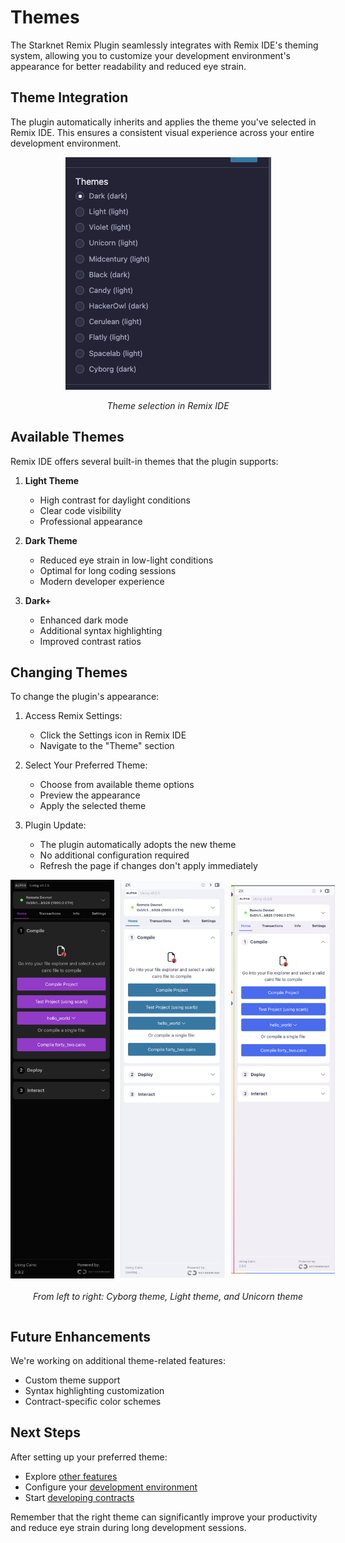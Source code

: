 # Themes

The Starknet Remix Plugin seamlessly integrates with Remix IDE's theming system, allowing you to customize your development environment's appearance for better readability and reduced eye strain.

## Theme Integration

The plugin automatically inherits and applies the theme you've selected in Remix IDE. This ensures a consistent visual experience across your entire development environment.

<div align="center">
  <img src="../../resources/themes-selection.png" alt="Theme selection interface">
  <p><em>Theme selection in Remix IDE</em></p>
</div>

## Available Themes

Remix IDE offers several built-in themes that the plugin supports:

1. **Light Theme**
   - High contrast for daylight conditions
   - Clear code visibility
   - Professional appearance

2. **Dark Theme**
   - Reduced eye strain in low-light conditions
   - Optimal for long coding sessions
   - Modern developer experience

3. **Dark+**
   - Enhanced dark mode
   - Additional syntax highlighting
   - Improved contrast ratios

## Changing Themes

To change the plugin's appearance:

1. Access Remix Settings:
   - Click the Settings icon in Remix IDE
   - Navigate to the "Theme" section

2. Select Your Preferred Theme:
   - Choose from available theme options
   - Preview the appearance
   - Apply the selected theme

3. Plugin Update:
   - The plugin automatically adopts the new theme
   - No additional configuration required
   - Refresh the page if changes don't apply immediately

<div style="display: flex; justify-content: space-between; align-items: center; gap: 10px; flex-direction: column;">
  <div style="width: 100%; display: flex; justify-content: space-between; align-items: center; gap: 10px;">
    <img src="../../resources/theme-cyborg.png" alt="Cyborg theme" style="width: 33%;">
    <img src="../../resources/theme-light.png" alt="Light theme" style="width: 33%;">
    <img src="../../resources/theme-unicorn.png" alt="Unicorn theme" style="width: 33%;">
  </div>
  <p style="text-align: center; margin-top: 10px;">
    <em>From left to right: Cyborg theme, Light theme, and Unicorn theme</em>
  </p>
</div>

## Future Enhancements

We're working on additional theme-related features:
- Custom theme support
- Syntax highlighting customization
- Contract-specific color schemes

## Next Steps

After setting up your preferred theme:
- Explore [other features](./additional-features.md)
- Configure your [development environment](../basic-usage/settings.md)
- Start [developing contracts](../basic-usage/compilation.md)

Remember that the right theme can significantly improve your productivity and reduce eye strain during long development sessions.